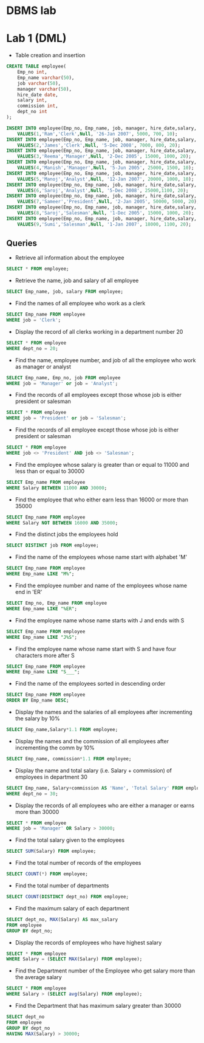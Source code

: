 # DBMS lab

# Lab 1 (DML)

- Table creation and insertion
```sql
CREATE TABLE employee(
	Emp_no int,
  	Emp_name varchar(50),
  	job varchar(50),
  	manager varchar(50),
  	hire_date date,
  	salary int,
  	commission int,
  	dept_no int
);

INSERT INTO employee(Emp_no, Emp_name, job, manager, hire_date,salary, commission, dept_no)
	VALUES(1,'Ram','Clerk',Null, '26-Jan 2007', 5000, 700, 10);
INSERT INTO employee(Emp_no, Emp_name, job, manager, hire_date,salary, commission, dept_no)
	VALUES(2,'James','Clerk',Null, '5-Dec 2008', 7000, 800, 20);
INSERT INTO employee(Emp_no, Emp_name, job, manager, hire_date,salary, commission, dept_no)
	VALUES(3,'Reema','Manager',Null, '2-Dec 2005', 15000, 1000, 20);
INSERT INTO employee(Emp_no, Emp_name, job, manager, hire_date,salary, commission, dept_no)
	VALUES(4,'Manish','Manager',Null, '5-Jun 2005', 25000, 1500, 10);
INSERT INTO employee(Emp_no, Emp_name, job, manager, hire_date,salary, commission, dept_no)
	VALUES(5,'Manoj','Analyst',Null, '12-Jan 2007', 20000, 1000, 10);
INSERT INTO employee(Emp_no, Emp_name, job, manager, hire_date,salary, commission, dept_no)
	VALUES(6,'Saroj','Analyst',Null, '5-Dec 2008', 25000,1100, 20);
INSERT INTO employee(Emp_no, Emp_name, job, manager, hire_date,salary, commission, dept_no)
	VALUES(7,'Sameer','President',Null, '2-Jan 2005', 50000, 5000, 20);
INSERT INTO employee(Emp_no, Emp_name, job, manager, hire_date,salary, commission, dept_no)
	VALUES(8,'Saroj','Salesman',Null, '1-Dec 2005', 15000, 1000, 20);
INSERT INTO employee(Emp_no, Emp_name, job, manager, hire_date,salary, commission, dept_no)
	VALUES(9,'Sumi','Salesman',Null, '1-Jan 2007', 18000, 1100, 20);
```
## Queries
- Retrieve all information about the employee
```sql
SELECT * FROM employee;
```
- Retrieve the name, job and salary of all employee
```sql
SELECT Emp_name, job, salary FROM employee;
```
- Find the names of all employee who work as a clerk
```sql
SELECT Emp_name FROM employee
WHERE job = 'Clerk';
```
- Display the record of all clerks working in a department number 20
```sql
SELECT * FROM employee
WHERE dept_no = 20;
```
- Find the name, employee number, and job of all the employee who work as manager or analyst
```sql
SELECT Emp_name, Emp_no, job FROM employee
WHERE job = 'Manager' or job = 'Analyst';
```
- Find the records of all employees except those whose job is either president or salesman
```sql
SELECT * FROM employee
WHERE job = 'President' or job = 'Salesman';
```
- Find the records of all employee except those whose job is either president or salesman
```sql
SELECT * FROM employee
WHERE job <> 'President' AND job <> 'Salesman';
```
- Find the employee whose salary is greater than or equal to 11000 and less than or equal to 30000
```sql
SELECT Emp_name FROM employee
WHERE Salary BETWEEN 11000 AND 30000;
```
- Find the employee that who either earn less than 16000 or more than 35000
```sql
SELECT Emp_name FROM employee
WHERE Salary NOT BETWEEN 16000 AND 35000;
```
- Find the distinct jobs the employees hold
```sql
SELECT DISTINCT job FROM employee;
```
- Find the name of the employees whose name start with alphabet 'M'
```sql
SELECT Emp_name FROM employee
WHERE Emp_name LIKE "M%";
```
- Find the employee number and name of the employees whose name end in 'ER'
```sql
SELECT Emp_no, Emp_name FROM employee
WHERE Emp_name LIKE "%ER";
```
- Find the employee name whose name starts with J and ends with S
```sql
SELECT Emp_name FROM employee
WHERE Emp_name LIKE "J%S";
```
- Find the employee name whose name start with S and have four characters more after S
```sql
SELECT Emp_name FROM employee
WHERE Emp_name LIKE "S___";
```
- Find the name of the employees sorted in descending order
```sql
SELECT Emp_name FROM employee
ORDER BY Emp_name DESC;
```
- Display the names and the salaries of all employees after incrementing the salary by 10%
```sql
SELECT Emp_name,Salary*1.1 FROM employee;
```
- Display the names and the commission of all employees after incrementing the comm by 10%
```sql
SELECT Emp_name, commission*1.1 FROM employee;
```
- Display the name and total salary (i.e. Salary + commission) of employees in department 30
```sql
SELECT Emp_name, Salary+commission AS 'Name', 'Total Salary' FROM employee
WHERE dept_no = 30;
```
- Display the records of all employees who are either a manager or earns more than 30000
```sql
SELECT * FROM employee
WHERE job = 'Manager' OR Salary > 30000;
```
- Find the total salary given to the employees
```sql
SELECT SUM(Salary) FROM employee;
```
- Find the total number of records of the employees
```sql
SELECT COUNT(*) FROM employee;
```
- Find the total number of departments
```sql
SELECT COUNT(DISTINCT dept_no) FROM employee;
```
- Find the maximum salary of each department
```sql
SELECT dept_no, MAX(Salary) AS max_salary
FROM employee
GROUP BY dept_no;
```
- Display the records of employees who have highest salary
```sql
SELECT * FROM employee
WHERE Salary = (SELECT MAX(Salary) FROM employee);
```
- Find the Department number of the Employee who get salary more than the average salary
```sql
SELECT * FROM employee
WHERE Salary > (SELECT avg(Salary) FROM employee);
```
- Find the Department that has maximum salary greater than 30000
```sql
SELECT dept_no
FROM employee
GROUP BY dept_no
HAVING MAX(Salary) > 30000;
```